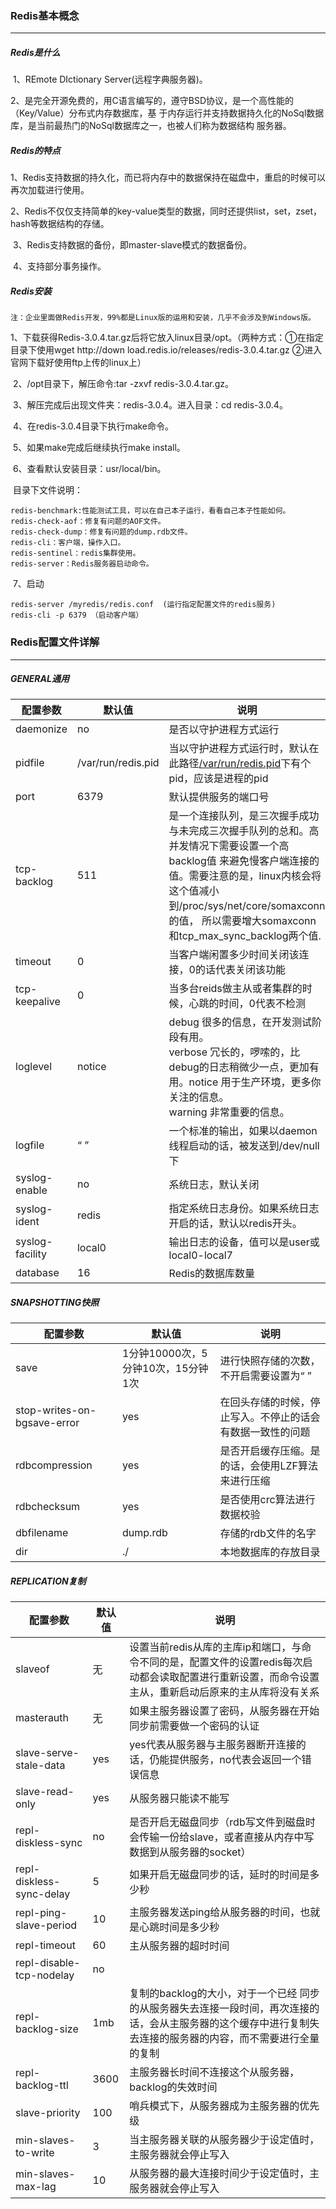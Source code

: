 ### Redis基本概念

------

##### Redis是什么

​	1、REmote DIctionary Server(远程字典服务器)。

​	2、是完全开源免费的，用C语言编写的，遵守BSD协议，是一个高性能的（Key/Value）分布式内存数据库，基		  于内存运行并支持数据持久化的NoSql数据库，是当前最热门的NoSql数据库之一，也被人们称为数据结构            	      服务器。

##### Redis的特点

​	1、Redis支持数据的持久化，而已将内存中的数据保持在磁盘中，重启的时候可以再次加载进行使用。

​	2、Redis不仅仅支持简单的key-value类型的数据，同时还提供list，set，zset，hash等数据结构的存储。

​	3、Redis支持数据的备份，即master-slave模式的数据备份。

​	4、支持部分事务操作。

##### Redis安装

`注：企业里面做Redis开发，99%都是Linux版的运用和安装，几乎不会涉及到Windows版。`

​	1、下载获得Redis-3.0.4.tar.gz后将它放入linux目录/opt。（两种方式：①在指定目录下使用wget http://down		   load.redis.io/releases/redis-3.0.4.tar.gz ②进入官网下载好使用ftp上传的linux上）

​	2、/opt目录下，解压命令:tar -zxvf redis-3.0.4.tar.gz。

​	3、解压完成后出现文件夹：redis-3.0.4。进入目录：cd redis-3.0.4。

​	4、在redis-3.0.4目录下执行make命令。

​	5、如果make完成后继续执行make install。

​	6、查看默认安装目录：usr/local/bin。

​          目录下文件说明：

```
redis-benchmark:性能测试工具，可以在自己本子运行，看看自己本子性能如何。
redis-check-aof：修复有问题的AOF文件。
redis-check-dump：修复有问题的dump.rdb文件。
redis-cli：客户端，操作入口。
redis-sentinel：redis集群使用。
redis-server：Redis服务器启动命令。
```

​	7、启动

```
redis-server /myredis/redis.conf  (运行指定配置文件的redis服务)
redis-cli -p 6379 （启动客户端）
```



### Redis配置文件详解

------

#####    GENERAL通用



| 配置参数        | 默认值             | 说明                                                         |
| --------------- | ------------------ | ------------------------------------------------------------ |
| daemonize       | no                 | 是否以守护进程方式运行                                       |
| pidfile         | /var/run/redis.pid | 当以守护进程方式运行时，默认在此路径<u>/var/run/redis.pid</u>下有个pid，应该是进程的pid |
| port            | 6379               | 默认提供服务的端口号                                         |
| tcp-backlog     | 511                | 是一个连接队列，是三次握手成功与未完成三次握手队列的总和。高并发情况下需要设置一个高backlog值	来避免慢客户端连接的值。需要注意的是，linux内核会将这个值减小到/proc/sys/net/core/somaxconn的值，	所以需要增大somaxconn和tcp_max_sync_backlog两个值. |
| timeout         | 0                  | 当客户端闲置多少时间关闭该连接，0的话代表关闭该功能          |
| tcp-keepalive   | 0                  | 当多台reids做主从或者集群的时候，心跳的时间，0代表不检测     |
| loglevel        | notice             | debug    很多的信息，在开发测试阶段有用。<br/>verbose  冗长的，啰嗦的，比debug的日志稍微少一点，更加有用。notice   用于生产环境，更多你关注的信息。<br/>warning  非常重要的信息。 |
| logfile         | “ ”                | 一个标准的输出，如果以daemon线程启动的话，被发送到/dev/null下 |
| syslog-enable   | no                 | 系统日志，默认关闭                                           |
| syslog-ident    | redis              | 指定系统日志身份。如果系统日志开启的话，默认以redis开头。    |
| syslog-facility | local0             | 输出日志的设备，值可以是user或local0-local7                  |
| database        | 16                 | Redis的数据库数量                                            |

##### SNAPSHOTTING快照



| 配置参数                    | 默认值                             | 说明                                                       |
| --------------------------- | ---------------------------------- | ---------------------------------------------------------- |
| save                        | 1分钟10000次，5分钟10次，15分钟1次 | 进行快照存储的次数，不开启需要设置为“ ”                    |
| stop-writes-on-bgsave-error | yes                                | 在回头存储的时候，停止写入。不停止的话会有数据一致性的问题 |
| rdbcompression              | yes                                | 是否开启缓存压缩。是的话，会使用LZF算法来进行压缩          |
| rdbchecksum                 | yes                                | 是否使用crc算法进行数据校验                                |
| dbfilename                  | dump.rdb                           | 存储的rdb文件的名字                                        |
| dir                         | ./                                 | 本地数据库的存放目录                                       |

##### REPLICATION复制



| 配置参数                        | 默认值 | 说明                                                         |
| ------------------------------- | ------ | ------------------------------------------------------------ |
| slaveof <masterip> <masterport> | 无     | 设置当前redis从库的主库ip和端口，与命令不同的是，配置文件的设置redis每次启动都会读取配置进行重新设置，而命令设置主从，重新启动后原来的主从库将没有关系 |
| masterauth  <master-password>   | 无     | 如果主服务器设置了密码，从服务器在开始同步前需要做一个密码的认证 |
| slave-serve-stale-data          | yes    | yes代表从服务器与主服务器断开连接的话，仍能提供服务，no代表会返回一个错误信息 |
| slave-read-only                 | yes    | 从服务器只能读不能写                                         |
| repl-diskless-sync              | no     | 是否开启无磁盘同步（rdb写文件到磁盘时会传输一份给slave，或者直接从内存中写数据到从服务器的socket） |
| repl-diskless-sync-delay        | 5      | 如果开启无磁盘同步的话，延时的时间是多少秒                   |
| repl-ping-slave-period          | 10     | 主服务器发送ping给从服务器的时间，也就是心跳时间是多少秒     |
| repl-timeout                    | 60     | 主从服务器的超时时间                                         |
| repl-disable-tcp-nodelay        | no     |                                                              |
| repl-backlog-size               | 1mb    | 复制的backlog的大小，对于一个已经 同步的从服务器失去连接一段时间，再次连接的话，会从主服务器的这个缓存中进行复制失去连接的服务器的内容，而不需要进行全量的复制 |
| repl-backlog-ttl                | 3600   | 主服务器长时间不连接这个从服务器，backlog的失效时间          |
| slave-priority                  | 100    | 哨兵模式下，从服务器成为主服务器的优先级                     |
| min-slaves-to-write             | 3      | 当主服务器关联的从服务器少于设定值时，主服务器就会停止写入   |
| min-slaves-max-lag              | 10     | 从服务器的最大连接时间少于设定值时，主服务器就会停止写入     |

